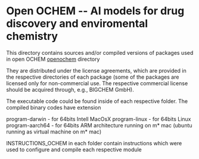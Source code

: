 # Open OCHEM -- AI models for drug discovery and enviromental chemistry

This directory contains sources and/or compiled versions of packages used in open OCHEM [openochem](./openochem) directory

They are distributed under the license agreements, which are provided in the respective directories of each package 
(some of the packages are licensed only for non-commercial use. The respective commercial license should be acquired through, e.g., BIGCHEM GmbH).

The executable code could be found inside of each respective folder. The compiled binary codes have extension 

program-darwin  - for 64bits Intell MacOsX
program-linux   - for 64bits Linux
program-aarch64 - for 64bits ARM architecture running on m* mac (ubuntu running as virtual machine on m* mac) 

INSTRUCTIONS_OCHEM in each folder contain instructions which were used to configure and compile each respective module

